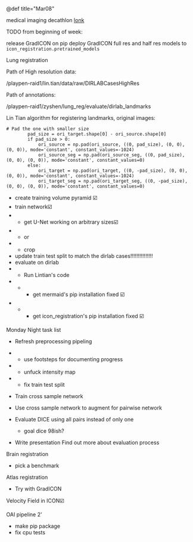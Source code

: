 @def title="Mar08"


medical imaging decathlon
[lonk](http://medicaldecathlon.com/)


TODO from beginning of week:

release GradICON on pip
deploy GradICON full res and half res models to `icon_registration.pretrained_models`

Lung registration

Path of High resolution data:

/playpen-raid1/lin.tian/data/raw/DIRLABCasesHighRes

Path of annotations: 

/playpen-raid1/zyshen/lung_reg/evaluate/dirlab_landmarks

Lin Tian algorithm for registering landmarks, original images:

```
# Pad the one with smaller size
        pad_size = ori_target.shape[0] - ori_source.shape[0]
        if pad_size > 0:
            ori_source = np.pad(ori_source, ((0, pad_size), (0, 0), (0, 0)), mode='constant', constant_values=-1024)
            ori_source_seg = np.pad(ori_source_seg, ((0, pad_size), (0, 0), (0, 0)), mode='constant', constant_values=0)
        else:
            ori_target = np.pad(ori_target, ((0, -pad_size), (0, 0), (0, 0)), mode='constant', constant_values=-1024)
            ori_target_seg = np.pad(ori_target_seg, ((0, -pad_size), (0, 0), (0, 0)), mode='constant', constant_values=0)
```

- create training volume pyramid ☑️
- train network☑️
- - get U-Net working on arbitrary sizes☑️
- - or
- - crop
- update train test split to match the dirlab cases!!!!!!!!!!!!!!!
- evaluate on dirlab
- - Run Lintian's code
- - - get mermaid's pip installation fixed ☑️
- - - get icon_registration's pip installation fixed ☑️

Monday Night task list

- Refresh preprocessing pipeling
- - use footsteps for documenting progress
- - unfuck intensity map 
- - fix train test split


- Train cross sample network

- Use cross sample network to augment for pairwise network

- Evaluate DICE using all pairs instead of only one
	- goal dice 98ish?

- Write presentation
Find out more about evaluation process


Brain registration

- pick a benchmark

Atlas registration

- Try with GradICON

Velocity Field in ICON☑️


OAI pipeline 2'

- make pip package
- fix cpu tests



